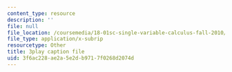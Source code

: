 ```yaml
---
content_type: resource
description: ''
file: null
file_location: /coursemedia/18-01sc-single-variable-calculus-fall-2010/3f6ac228ae2a5e2db9717f0268d2074d_0YGiDaUOse4.vtt
file_type: application/x-subrip
resourcetype: Other
title: 3play caption file
uid: 3f6ac228-ae2a-5e2d-b971-7f0268d2074d
---
```

